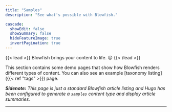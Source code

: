 ```yaml
---
title: "Samples"
description: "See what's possible with Blowfish."

cascade:
  showEdit: false
  showSummary: false
  hideFeatureImage: true
  invertPagination: true
---
```


{{< lead >}}
Blowfish brings your content to life. :heart_eyes:
{{< /lead >}}

This section contains some demo pages that show how Blowfish renders different types of content. You can also see an example [taxonomy listing]({{< ref "tags" >}}) page.

_**Sidenote:** This page is just a standard Blowfish article listing and Hugo has been configured to generate a `samples` content type and display article summaries._

---
